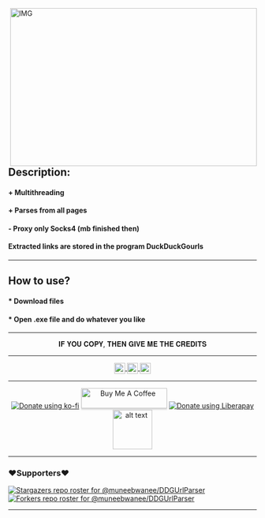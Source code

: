 <img align="right" alt="IMG" src="https://1.bp.blogspot.com/-4gRDNJeQYss/YNgsKKjZMgI/AAAAAAAAA90/wyc6GEpD7Ys74jaAb8jjNSqOpuMFMawiQCLcBGAsYHQ/s528/Screenshot%2B%2528237%2529.png?raw=true" width="500" height="320" />

## Description:

#### + Multithreading
#### + Parses from all pages
#### - Proxy only Socks4 (mb finished then)
#### Extracted links are stored in the program DuckDuckGourls

---

## How to use?
#### * Download files
#### * Open .exe file and do whatever you like 

---

<p align="center">
 𝐈𝐅 𝐘𝐎𝐔 𝐂𝐎𝐏𝐘, 𝐓𝐇𝐄𝐍 𝐆𝐈𝐕𝐄 𝐌𝐄 𝐓𝐇𝐄 𝐂𝐑𝐄𝐃𝐈𝐓𝐒 
</p>

---

<p align="center">
<a href="https://twitter.com/muneebwanee">
  <img align="center" alt="Twitter| Twitter" width="22px" src="https://cdn.jsdelivr.net/npm/simple-icons@v3/icons/twitter.svg" />
</a>
<a href="https://www.instagram.com/muneebwanee/">
  <img align="center" alt="Instagram" width="22px" src="https://cdn.jsdelivr.net/npm/simple-icons@v3/icons/instagram.svg" />
</a>
<a href="https://github.com/muneebwanee">
  <img align="center" alt="GitHub" width="22px" src="https://cdn.jsdelivr.net/npm/simple-icons@3.5.0/icons/github.svg" />
</a>
 </p>
 
 ---
 
 <p align="center">
<a href="https://ko-fi.com/muneb"><img alt="Donate using ko-fi" src="https://www.ko-fi.com/img/githubbutton_sm.svg"></a>
<a href="https://www.buymeacoffee.com/muneebwanee" target="buymeacoffee"><img src="https://www.buymeacoffee.com/assets/img/custom_images/orange_img.png" alt="Buy Me A Coffee" style="height: 41px !important;width: 174px !important;box-shadow: 0px 3px 2px 0px rgba(190, 190, 190, 0.5) !important;-webkit-box-shadow: 0px 3px 2px 0px rgba(190, 190, 190, 0.5) !important;" ></a>
<a href="https://liberapay.com/muneeb/donate"><img alt="Donate using Liberapay" src="https://liberapay.com/assets/widgets/donate.svg"></a>
<a href="https://saweria.co/muneeb"><img src="https://upload.wikimedia.org/wikipedia/commons/7/72/Logo_dana_blue.svg" alt="alt text" width="80" height="80"></a>
</p>

---
### ❤️Supporters❤️
[![Stargazers repo roster for @muneebwanee/DDGUrlParser](https://reporoster.com/stars/muneebwanee/DDGUrlParser)](https://github.com/muneebwanee/DDGUrlParser/stargazers)
[![Forkers repo roster for @muneebwanee/DDGUrlParser](https://reporoster.com/forks/muneebwanee/DDGUrlParser)](https://github.com/muneebwanee/DDGUrlParser/network/members)

---
